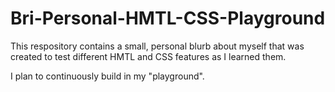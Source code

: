 # Bri-Personal-HMTL-CSS-Playground

This respository contains a small, personal blurb about myself that was created to test different HMTL and CSS features as I learned them.

I plan to continuously build in my "playground". 
